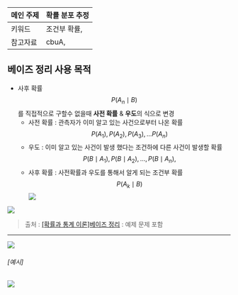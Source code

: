 |메인 주제|확률 분포 추정|
|-|-|
|키워드|조건부 확률, |
|참고자료|cbuA, |

## 베이즈 정리 사용 목적 

- 사후 확률 $$P(A_n \mid B)$$를 직접적으로 구할수 없을때 **사전 확률** & **우도**의 식으로 변경  
    - 사전 확률 : 관측자가 이미 알고 있는 사건으로부터 나온 확률 $$P(A_1), P(A_2), P(A_3),...P(A_n)$$
    - 우도 : 이미 알고 있는 사건이 발생 했다는 조건하에 다른 사건이 발생할 확률 $$P(B \mid A_1), P(B \mid A_2),..., P(B \mid A_n), $$
    - 사후 확률 : 사전확률과 우도를 통해서 알게 되는 조건부 확률 $$P(A_k \mid B)$$
![](https://i.imgur.com/cAbJx3c.png)

![](https://i.imgur.com/C0fVXQI.png)


> 출처 : [[확률과 통계 이론]베이즈 정리](http://j1w2k3.tistory.com/1009) : 예제 문제 포함 



--- 


![](http://i.imgur.com/HCjZq6k.png)

###### [예시]

![](http://i.imgur.com/NjYJQJF.png)

